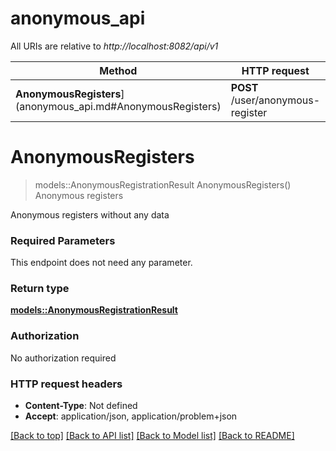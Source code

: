 # anonymous_api

All URIs are relative to *http://localhost:8082/api/v1*

Method | HTTP request | Description
------------- | ------------- | -------------
**AnonymousRegisters**](anonymous_api.md#AnonymousRegisters) | **POST** /user/anonymous-register | Anonymous registers


# **AnonymousRegisters**
> models::AnonymousRegistrationResult AnonymousRegisters()
Anonymous registers

Anonymous registers without any data

### Required Parameters
This endpoint does not need any parameter.

### Return type

[**models::AnonymousRegistrationResult**](AnonymousRegistrationResult.md)

### Authorization

No authorization required

### HTTP request headers

 - **Content-Type**: Not defined
 - **Accept**: application/json, application/problem+json

[[Back to top]](#) [[Back to API list]](../README.md#documentation-for-api-endpoints) [[Back to Model list]](../README.md#documentation-for-models) [[Back to README]](../README.md)


